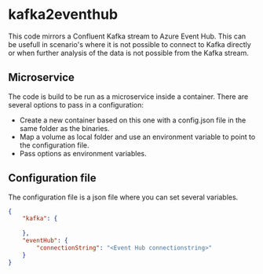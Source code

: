 # kafka2eventhub
This code mirrors a Confluent Kafka stream to Azure Event Hub. This can be usefull in scenario's where it is not possible to connect to Kafka directly or when further analysis of the data is not possible from the Kafka stream.

## Microservice
The code is build to be run as a microservice inside a container. There are several options to pass in a configuration:
- Create a new container based on this one with a config.json file in the same folder as the binaries.
- Map a volume as local folder and use an environment variable to point to the configuration file.
- Pass options as environment variables.

## Configuration file
The configuration file is a json file where you can set several variables.
``` json
{
    "kafka": {
        
    },
    "eventHub": {
        "connectionString": "<Event Hub connectionstring>"
    }
}
```

